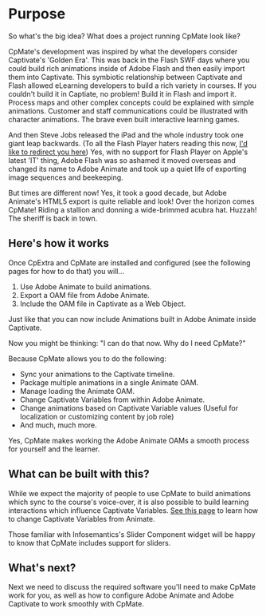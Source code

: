 # Purpose
So what's the big idea? What does a project running CpMate look like?

CpMate's development was inspired by what the developers consider Captivate's 'Golden Era'. This was back in the Flash SWF days where you could build rich animations inside of Adobe Flash and then easily import them into Captivate. This symbiotic relationship between Captivate and Flash allowed eLearning developers to build a rich variety in courses. If you couldn't build it in Captiate, no problem! Build it in Flash and import it.
Process maps and other complex concepts could be explained with simple animations.
Customer and staff communications could be illustrated with character animations.
The brave even built interactive learning games.

And then Steve Jobs released the iPad and the whole industry took one giant leap backwards. (To all the Flash Player haters reading this now, [I'd like to redirect you here](../flash-haters))
Yes, with no support for Flash Player on Apple's latest 'IT' thing, Adobe Flash was so ashamed it moved overseas and changed its name to Adobe Animate and took up a quiet life of exporting image sequences and beekeeping.

But times are different now! Yes, it took a good decade, but Adobe Animate's HTML5 export is quite reliable and look! Over the horizon comes CpMate! Riding a stallion and donning a wide-brimmed acubra hat. Huzzah! The sheriff is back in town.

## Here's how it works
Once CpExtra and CpMate are installed and configured (see the following pages for how to do that) you will...
1. Use Adobe Animate to build animations.
2. Export a OAM file from Adobe Animate.
3. Include the OAM file in Captivate as a Web Object.

Just like that you can now include Animations built in Adobe Animate inside Captivate.

Now you might be thinking: "I can do that now. Why do I need CpMate?"

Because CpMate allows you to do the following:
- Sync your animations to the Captivate timeline.
- Package multiple animations in a single Animate OAM.
- Manage loading the Animate OAM.
- Change Captivate Variables from within Adobe Animate.
- Change animations based on Captivate Variable values (Useful for localization or customizing content by job role)
- And much, much more.

Yes, CpMate makes working the Adobe Animate OAMs a smooth process for yourself and the learner.

## What can be built with this?
While we expect the majority of people to use CpMate to build animations which sync to the course's voice-over, it is also possible to build learning interactions which influence Captivate Variables. [See this page](../features/javascript-api/captivate.html#x-captivate-variables) to learn how to change Captivate Variables from Animate.

Those familiar with Infosemantics's Slider Component widget will be happy to know that CpMate includes support for sliders.

## What's next?
Next we need to discuss the required software you'll need to make CpMate work for you, as well as how to configure Adobe Animate and Adobe Captivate to work smoothly with CpMate.
